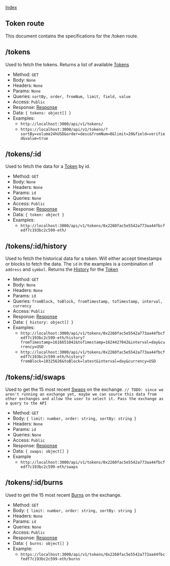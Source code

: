 [Index](../index.md)

## Token route

This document contains the specifications for the /token route.

## /tokens

Used to fetch the tokens. Returns a list of available [Tokens](../models/token.md)

- Method: `GET`
- Body: `None`
- Headers: `None`
- Params: `None`
- Queries: `sortBy, order, fromNum, limit, field, value`
- Access: `Public`
- Response: [Response](../models/response.md)
- Data: `{ tokens: object[] }`
- Examples:
  - `http://localhost:3000/api/v1/tokens/`
  - `https://localhost:3000/api/v1/tokens/?sortBy=volume24hUSD&order=desc&fromNum=0&limit=20&field=verified&value=true`

## /tokens/:id

Used to fetch the data for a [Token](../models/token.md) by id.

- Method: `GET`
- Body: `None`
- Headers: `None`
- Params: `id`
- Queries: `None`
- Access: `Public`
- Response: [Response](../models/response.md)
- Data: `{ token: object }`
- Examples:
  - `http://localhost:3000/api/v1/tokens/0x2260fac5e5542a773aa44fbcfedf7c193bc2c599-eth/`

## /tokens/:id/history

Used to fetch the historical data for a token. Will either accept timestamps or blocks to fetch the data. The `id` in the examples is a combination of `address` and `symbol`. Returns the [History](../models/history.md) for the [Token](../models/token.md)

- Method: `GET`
- Body: `None`
- Headers: `None`
- Params: `id`
- Queries: `fromBlock, toBlock, fromTimestamp, toTimestamp, interval, currency`
- Access: `Public`
- Response: [Response](../models/response.md)
- Data: `{ history: object[] }`
- Examples:
  - `http://localhost:3000/api/v1/tokens/0x2260fac5e5542a773aa44fbcfedf7c193bc2c599-eth/history?fromTimestamp=1616651042&toTimestamp=1624427042&interval=day&currency=USD`
  - `http://localhost:3000/api/v1/tokens/0x2260fac5e5542a773aa44fbcfedf7c193bc2c599-eth/history?fromBlock=10325626&toBlock=latest&interval=day&currency=USD`

## /tokens/:id/swaps

Used to get the 15 most recent [Swaps](../models/swap.md) on the exchange. `// TODO: since we aren't running an exchange yet, maybe we can source this data from other exchanges and allow the user to select it. Pass the exchange as a query to the API`

- Method: `GET`
- Body: `{ limit: number, order: string, sortBy: string }`
- Headers: `None`
- Params: `id`
- Queries: `None`
- Access: `Public`
- Response: [Response](../models/response.md)
- Data: `{ swaps: object[] }`
- Example
  - `http://localhost:3000/api/v1/tokens/0x2260fac5e5542a773aa44fbcfedf7c193bc2c599-eth/swaps`

## /tokens/:id/burns

Used to get the 15 most recent [Burns](../models/burn.md) on the exchange.

- Method: `GET`
- Body: `{ limit: number, order: string, sortBy: string }`
- Headers: `None`
- Params: `id`
- Queries: `None`
- Access: `Public`
- Response: [Response](../models/response.md)
- Data: `{ burns: object[] }`
- Example:
  - `https://localhost:3000/api/v1/tokens/0x2260fac5e5542a773aa44fbcfedf7c193bc2c599-eth/burns`
